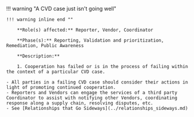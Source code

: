 <a name="21"></a>
!!! warning "A CVD case just isn't going well"

    !!! warning inline end ""

        **Role(s) affected:** Reporter, Vendor, Coordinator

        **Phase(s):** Reporting, Validation and prioritization, Remediation, Public Awareness

        **Description:**

        1. Cooperation has failed or is in the process of failing within the context of a particular CVD case.
        
    - All parties in a failing CVD case should consider their actions in light of promoting continued cooperation.
    - Reporters and Vendors can engage the services of a third party Coordinator to assist with notifying other Vendors, coordinating response along a supply chain, resolving disputes, etc.
    - See [Relationships that Go Sideways](../relationships_sideways.md)
